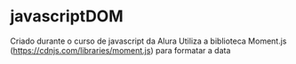 # javascriptDOM
Criado durante o curso de javascript da Alura
Utiliza a biblioteca Moment.js (https://cdnjs.com/libraries/moment.js) para formatar a data
